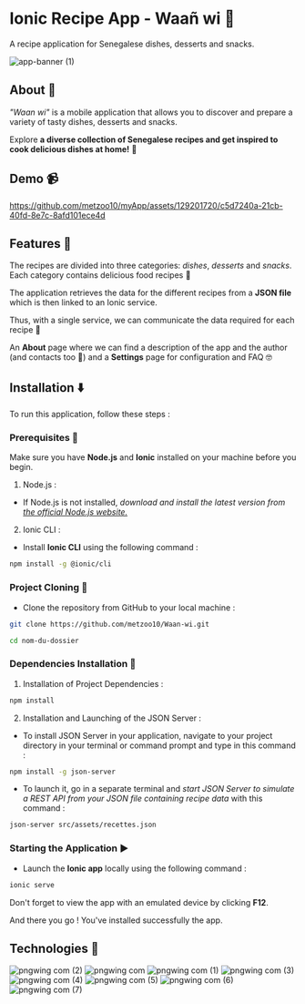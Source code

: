  # Ionic Recipe App - Waañ wi 🥞
 
A recipe application for Senegalese dishes, desserts and snacks.

![app-banner (1)](https://github.com/metzoo10/myApp/assets/129201720/c997e17e-df24-4017-ab06-03b6ea9c781e)



## About 🎯

*"Waan wi"* is a mobile application that allows you to discover and prepare a variety of tasty dishes, desserts and snacks.

Explore **a diverse collection of Senegalese recipes and get inspired to cook delicious dishes at home!** 🥗


## Demo 📹


https://github.com/metzoo10/myApp/assets/129201720/c5d7240a-21cb-40fd-8e7c-8afd101ece4d


## Features 📝

The recipes are divided into three categories: *dishes*, *desserts* and *snacks*. Each category contains delicious food recipes 🤤

The application retrieves the data for the different recipes from a **JSON file** which is then linked to an Ionic service.

Thus, with a single service, we can communicate the data required for each recipe 🥘

An **About** page where we can find a description of the app and the author (and contacts too 👀) and a **Settings** page for configuration and FAQ 🤓

## Installation ⬇️

To run this application, follow these steps :

### Prerequisites 📏

Make sure you have **Node.js** and **Ionic** installed on your machine before you begin.

1. Node.js :

 - If Node.js is not installed, *download and install the latest version from [the official Node.js website.](https://nodejs.org/)*

2. Ionic CLI :

 - Install **Ionic CLI** using the following command :

```bash
npm install -g @ionic/cli
```


### Project Cloning 🧬

 - Clone the repository from GitHub to your local machine :

```bash
git clone https://github.com/metzoo10/Waan-wi.git

cd nom-du-dossier
```


### Dependencies Installation 🔽

1. Installation of Project Dependencies :

```bash
npm install
```


2. Installation and Launching of the JSON Server :

 - To install JSON Server in your application, navigate to your project directory in your terminal or command prompt and type in this command :

```bash
npm install -g json-server
```
   
 - To launch it, go in a separate terminal and *start JSON Server to simulate a REST API from your JSON file containing recipe data*  with this command :

```bash
json-server src/assets/recettes.json
```


### Starting the Application ▶️

 - Launch the **Ionic app** locally using the following command :

```bash
ionic serve
```

Don't forget to view the app with an emulated device by clicking **F12**.

And there you go ! You've installed successfully the app.


## Technologies 🚀

![pngwing com (2)](https://github.com/metzoo10/myApp/assets/129201720/2fdc3dd0-e95b-41ac-a147-019b3ba78170)
![pngwing com](https://github.com/metzoo10/myApp/assets/129201720/73fc3ae2-ac21-42ec-b897-e7783368f9f0)
![pngwing com (1)](https://github.com/metzoo10/myApp/assets/129201720/9017ea48-d80b-401b-822c-156341762ca7)
![pngwing com (3)](https://github.com/metzoo10/myApp/assets/129201720/5c5736d6-12d3-4316-86c6-ac94a9c1bd4d)
![pngwing com (4)](https://github.com/metzoo10/myApp/assets/129201720/d50d8985-e7d2-413e-b976-248c58a59f6a)
![pngwing com (5)](https://github.com/metzoo10/myApp/assets/129201720/95552b4d-4a8c-432e-b115-2a98b51a8441)
![pngwing com (6)](https://github.com/metzoo10/myApp/assets/129201720/775a1fce-bbc2-4040-a315-e89fd263cbd4)
![pngwing com (7)](https://github.com/metzoo10/myApp/assets/129201720/c70c8318-f60f-4274-89da-55d3b99dde0e)

